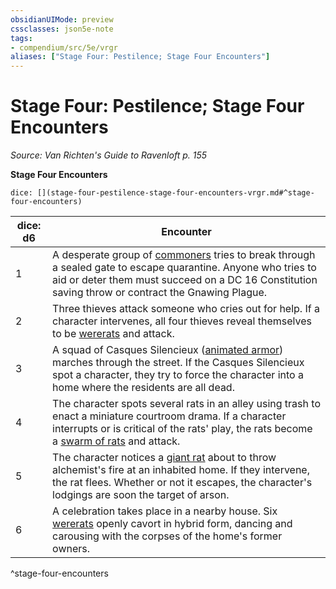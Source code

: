 ```yaml
---
obsidianUIMode: preview
cssclasses: json5e-note
tags:
- compendium/src/5e/vrgr
aliases: ["Stage Four: Pestilence; Stage Four Encounters"]
---
```

# Stage Four: Pestilence; Stage Four Encounters
*Source: Van Richten's Guide to Ravenloft p. 155* 

**Stage Four Encounters**

`dice: [](stage-four-pestilence-stage-four-encounters-vrgr.md#^stage-four-encounters)`

| dice: d6 | Encounter |
|----------|-----------|
| 1 | A desperate group of [commoners](/2-Mechanics/CLI/bestiary/humanoid/commoner.md) tries to break through a sealed gate to escape quarantine. Anyone who tries to aid or deter them must succeed on a DC 16 Constitution saving throw or contract the Gnawing Plague. |
| 2 | Three thieves attack someone who cries out for help. If a character intervenes, all four thieves reveal themselves to be [wererats](/2-Mechanics/CLI/bestiary/humanoid/wererat.md) and attack. |
| 3 | A squad of Casques Silencieux ([animated armor](/2-Mechanics/CLI/bestiary/construct/animated-armor.md)) marches through the street. If the Casques Silencieux spot a character, they try to force the character into a home where the residents are all dead. |
| 4 | The character spots several rats in an alley using trash to enact a miniature courtroom drama. If a character interrupts or is critical of the rats' play, the rats become a [swarm of rats](/2-Mechanics/CLI/bestiary/beast/swarm-of-rats.md) and attack. |
| 5 | The character notices a [giant rat](/2-Mechanics/CLI/bestiary/beast/giant-rat.md) about to throw alchemist's fire at an inhabited home. If they intervene, the rat flees. Whether or not it escapes, the character's lodgings are soon the target of arson. |
| 6 | A celebration takes place in a nearby house. Six [wererats](/2-Mechanics/CLI/bestiary/humanoid/wererat.md) openly cavort in hybrid form, dancing and carousing with the corpses of the home's former owners. |
^stage-four-encounters